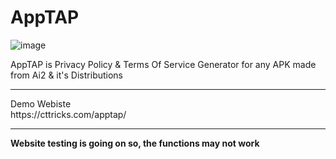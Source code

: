 # AppTAP
![image](https://github.com/cttricks/AppTap/assets/76860203/f642bd6b-1eb2-4a34-9cfc-03c6598d18e0)


AppTAP is Privacy Policy &amp; Terms Of Service Generator for any APK made from Ai2 &amp; it's Distributions
<br>
<hr>
<bold>Demo Webiste</bold><br>
https://cttricks.com/apptap/
<hr>
<b>Website testing is going on so, the functions may not work</b>
